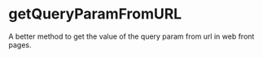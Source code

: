 # getQueryParamFromURL
A better method to get the value of the query param from url in web front pages.
